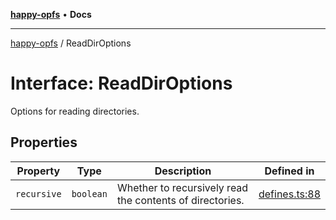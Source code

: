 [**happy-opfs**](../README.md) • **Docs**

***

[happy-opfs](../README.md) / ReadDirOptions

# Interface: ReadDirOptions

Options for reading directories.

## Properties

| Property | Type | Description | Defined in |
| ------ | ------ | ------ | ------ |
| `recursive` | `boolean` | Whether to recursively read the contents of directories. | [defines.ts:88](https://github.com/JiangJie/happy-opfs/blob/4af0ec94e963041b297916e2971f6a01ca677a5c/src/fs/defines.ts#L88) |
